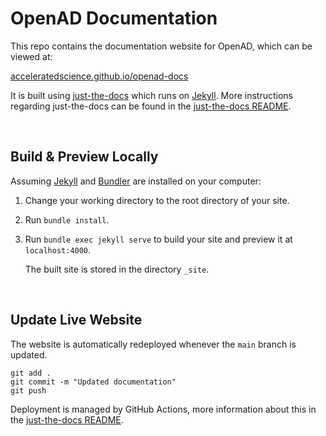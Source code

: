# OpenAD Documentation

This repo contains the documentation website for OpenAD, which can be viewed at:

[acceleratedscience.github.io/openad-docs](https://acceleratedscience.github.io/openad-docs/)

It is built using [just-the-docs](https://github.com/just-the-docs/just-the-docs) which runs on [Jekyll]. More instructions regarding just-the-docs can be found in the [just-the-docs README].

<br>

## Build &amp; Preview Locally

Assuming [Jekyll] and [Bundler] are installed on your computer:

1.  Change your working directory to the root directory of your site.

1.  Run `bundle install`.

1.  Run `bundle exec jekyll serve` to build your site and preview it at `localhost:4000`.

    The built site is stored in the directory `_site`.

<br>

## Update Live Website

The website is automatically redeployed whenever the `main` branch is updated.

    git add .
    git commit -m "Updated documentation"
    git push

Deployment is managed by GitHub Actions, more information about this in the [just-the-docs README].

[Jekyll]: https://jekyllrb.com
[Bundler]: https://bundler.io
[just-the-docs README]: README-just-the-docs.md
